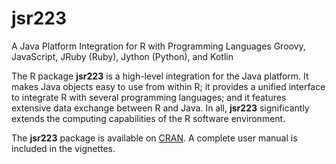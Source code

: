 # jsr223
A Java Platform Integration for R with Programming Languages Groovy, JavaScript, JRuby (Ruby), Jython (Python), and Kotlin

The R package **jsr223** is a high-level integration for the Java platform. It makes Java objects easy to use from within R; it provides a unified interface to integrate R with several programming languages; and it features extensive data exchange between R and Java. In all, **jsr223** significantly extends the computing capabilities of the R software environment.

The **jsr223** package is available on [CRAN](https://cran.r-project.org/package=jsr223). A complete user manual is included in the vignettes.



